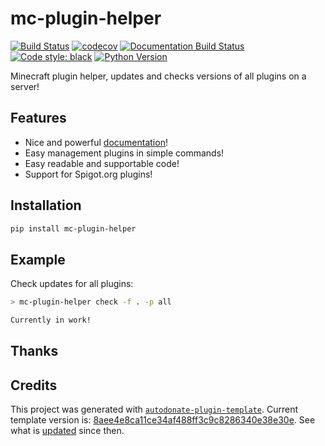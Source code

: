 # mc-plugin-helper

[![Build Status](https://github.com/PerchunPak/mc-plugin-helper/actions/workflows/test.yml/badge.svg?branch=master)](https://github.com/PerchunPak/mc-plugin-helper/actions?query=workflow%3Atest)
[![codecov](https://codecov.io/gh/PerchunPak/mc-plugin-helper/branch/master/graph/badge.svg)](https://codecov.io/gh/PerchunPak/mc-plugin-helper)
[![Documentation Build Status](https://readthedocs.org/projects/mc-plugin-helper/badge/?version=latest)](https://mc-plugin-helper.readthedocs.io/)
[![Code style: black](https://img.shields.io/badge/code%20style-black-000000.svg)](https://github.com/psf/black)
[![Python Version](https://img.shields.io/pypi/pyversions/mc-plugin-helper.svg)](https://pypi.org/project/mc-plugin-helper/)

Minecraft plugin helper, updates and checks versions of all plugins on a server!

## Features

- Nice and powerful [documentation](https://mc-plugin-helper.readthedocs.io/en/latest/)!
- Easy management plugins in simple commands!
- Easy readable and supportable code!
- Support for Spigot.org plugins!


## Installation

```bash
pip install mc-plugin-helper
```


## Example

Check updates for all plugins:

```bash
> mc-plugin-helper check -f . -p all

Currently in work!
```

## Thanks

## Credits

This project was generated with [`autodonate-plugin-template`](https://github.com/fire-squad/autodonate-plugin-template). 
Current template version is: [8aee4e8ca11ce34af488ff3c9c8286340e38e30e](https://github.com/wemake-services/wemake-python-package/tree/8aee4e8ca11ce34af488ff3c9c8286340e38e30e). 
See what is [updated](https://github.com/wemake-services/wemake-python-package/compare/8aee4e8ca11ce34af488ff3c9c8286340e38e30e...master) 
since then.

